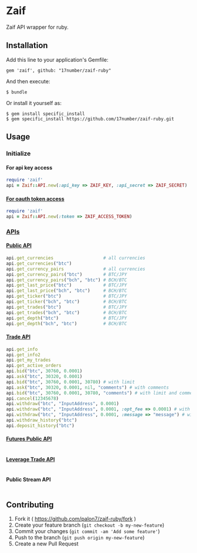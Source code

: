 # Zaif

Zaif API wrapper for ruby.

## Installation

Add this line to your application's Gemfile:

    gem 'zaif', github: "17number/zaif-ruby"

And then execute:

    $ bundle

Or install it yourself as:

    $ gem install specific_install
    $ gem specific_install https://github.com/17number/zaif-ruby.git

## Usage

### Initialize

#### For api key access

```ruby
require 'zaif'
api = Zaif::API.new(:api_key => ZAIF_KEY, :api_secret => ZAIF_SECRET)
```
#### [For oauth token access](http://techbureau-api-document.readthedocs.io/ja/latest/oauth/1_common.html)

```ruby
require 'zaif'
api = Zaif::API.new(:token => ZAIF_ACCESS_TOKEN)
```

### [APIs](http://techbureau-api-document.readthedocs.io/ja/latest/index.html)

#### [Public API](http://techbureau-api-document.readthedocs.io/ja/latest/public/index.html)
```ruby
api.get_currencies                   # all currencies
api.get_currencies("btc")
api.get_currency_pairs               # all currencies
api.get_currency_pairs("btc")        # BTC/JPY
api.get_currency_pairs("bch", "btc") # BCH/BTC
api.get_last_price("btc")            # BTC/JPY
api.get_last_price("bch", "btc")     # BCH/BTC
api.get_ticker("btc")                # BTC/JPY
api.get_ticker("bch", "btc")         # BCH/BTC
api.get_trades("btc")                # BTC/JPY
api.get_trades("bch", "btc")         # BCH/BTC
api.get_depth("btc")                 # BTC/JPY
api.get_depth("bch", "btc")          # BCH/BTC
```

#### [Trade API](http://techbureau-api-document.readthedocs.io/ja/latest/trade/index.html)
```ruby
api.get_info
api.get_info2
api.get_my_trades
api.get_active_orders
api.bid("btc", 30760, 0.0001)
api.ask("btc", 30320, 0.0001)
api.bid("btc", 30760, 0.0001, 30780) # with limit
api.ask("btc", 30320, 0.0001, nil, "comments") # with comments
api.bid("btc", 30760, 0.0001, 30780, "comments") # with limit and comments
api.cancel(12345678)
api.withdraw("btc", "InputAddress", 0.0001)
api.withdraw("btc", "InputAddress", 0.0001, :opt_fee => 0.0001) # with fee(for BTC or MONA)
api.withdraw("btc", "InputAddress", 0.0001, :message => "message") # with message(for XEM)
api.withdraw_history("btc")
api.deposit_history("btc")
```

#### [Futures Public API](http://techbureau-api-document.readthedocs.io/ja/latest/public_futures/index.html)
```ruby
```

#### [Leverage Trade API](http://techbureau-api-document.readthedocs.io/ja/latest/trade_leverage/index.html)
```ruby
```

#### Public Stream API
```ruby
```

## Contributing

1. Fork it ( https://github.com/palon7/zaif-ruby/fork )
2. Create your feature branch (`git checkout -b my-new-feature`)
3. Commit your changes (`git commit -am 'Add some feature'`)
4. Push to the branch (`git push origin my-new-feature`)
5. Create a new Pull Request
